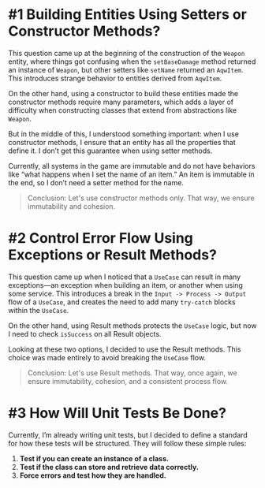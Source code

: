 # #1 Building Entities Using Setters or Constructor Methods?

This question came up at the beginning of the construction of the `Weapon` entity, where things got confusing when the `setBaseDamage`
method returned an instance of `Weapon`, but other setters like `setName` returned an `AqwItem`. This introduces strange behavior 
to entities derived from `AqwItem`.

On the other hand, using a constructor to build these entities made the constructor methods require many parameters, 
which adds a layer of difficulty when constructing classes that extend from abstractions like `Weapon`.

But in the middle of this, I understood something important: when I use constructor methods, I ensure that an entity has all 
the properties that define it. I don’t get this guarantee when using setter methods.

Currently, all systems in the game are immutable and do not have behaviors like “what happens when I set the name of an item.”
An item is immutable in the end, so I don’t need a setter method for the name.

> Conclusion: Let's use constructor methods only. That way, we ensure immutability and cohesion.

# #2 Control Error Flow Using Exceptions or Result Methods?

This question came up when I noticed that a `UseCase` can result in many exceptions—an exception when building an item, 
or another when using some service. This introduces a break in the `Input -> Process -> Output` flow of a `UseCase`,
and creates the need to add many `try-catch` blocks within the `UseCase`.

On the other hand, using Result methods protects the `UseCase` logic, but now I need to check `isSuccess` on all Result objects.

Looking at these two options, I decided to use the Result methods. This choice was made entirely to avoid breaking the `UseCase` flow.

> Conclusion: Let's use Result methods. That way, once again, we ensure immutability, cohesion, and a consistent process flow.

# #3 How Will Unit Tests Be Done?

Currently, I’m already writing unit tests, but I decided to define a standard for how these tests will be structured. 
They will follow these simple rules:

1. **Test if you can create an instance of a class.**  
2. **Test if the class can store and retrieve data correctly.**  
3. **Force errors and test how they are handled.**
